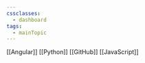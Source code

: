 ```yaml
---
cssclasses:
  - dashboard
tags:
  - mainTopic
---
```


[[Angular]]
[[Python]]
[[GitHub]]
[[JavaScript]]